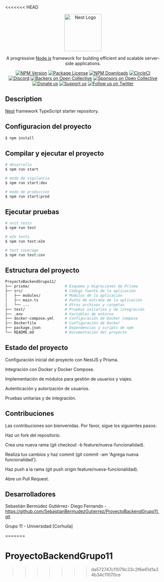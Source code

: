 <<<<<<< HEAD
<p align="center">
  <a href="http://nestjs.com/" target="blank"><img src="https://nestjs.com/img/logo-small.svg" width="120" alt="Nest Logo" /></a>
</p>

[circleci-image]: https://img.shields.io/circleci/build/github/nestjs/nest/master?token=abc123def456
[circleci-url]: https://circleci.com/gh/nestjs/nest

  <p align="center">A progressive <a href="http://nodejs.org" target="_blank">Node.js</a> framework for building efficient and scalable server-side applications.</p>
    <p align="center">
<a href="https://www.npmjs.com/~nestjscore" target="_blank"><img src="https://img.shields.io/npm/v/@nestjs/core.svg" alt="NPM Version" /></a>
<a href="https://www.npmjs.com/~nestjscore" target="_blank"><img src="https://img.shields.io/npm/l/@nestjs/core.svg" alt="Package License" /></a>
<a href="https://www.npmjs.com/~nestjscore" target="_blank"><img src="https://img.shields.io/npm/dm/@nestjs/common.svg" alt="NPM Downloads" /></a>
<a href="https://circleci.com/gh/nestjs/nest" target="_blank"><img src="https://img.shields.io/circleci/build/github/nestjs/nest/master" alt="CircleCI" /></a>
<a href="https://discord.gg/G7Qnnhy" target="_blank"><img src="https://img.shields.io/badge/discord-online-brightgreen.svg" alt="Discord"/></a>
<a href="https://opencollective.com/nest#backer" target="_blank"><img src="https://opencollective.com/nest/backers/badge.svg" alt="Backers on Open Collective" /></a>
<a href="https://opencollective.com/nest#sponsor" target="_blank"><img src="https://opencollective.com/nest/sponsors/badge.svg" alt="Sponsors on Open Collective" /></a>
  <a href="https://paypal.me/kamilmysliwiec" target="_blank"><img src="https://img.shields.io/badge/Donate-PayPal-ff3f59.svg" alt="Donate us"/></a>
    <a href="https://opencollective.com/nest#sponsor"  target="_blank"><img src="https://img.shields.io/badge/Support%20us-Open%20Collective-41B883.svg" alt="Support us"></a>
  <a href="https://twitter.com/nestframework" target="_blank"><img src="https://img.shields.io/twitter/follow/nestframework.svg?style=social&label=Follow" alt="Follow us on Twitter"></a>
</p>
  <!--[![Backers on Open Collective](https://opencollective.com/nest/backers/badge.svg)](https://opencollective.com/nest#backer)
  [![Sponsors on Open Collective](https://opencollective.com/nest/sponsors/badge.svg)](https://opencollective.com/nest#sponsor)-->

## Description

[Nest](https://github.com/nestjs/nest) framework TypeScript starter repository.

## Configuracion del proyecto

```bash
$ npm install
```

## Compilar y ejecutar el proyecto

```bash
# desarrollo
$ npm run start

# modo de vigilancia
$ npm run start:dev

# modo de produccion
$ npm run start:prod
```

## Ejecutar pruebas

```bash
# unit tests
$ npm run test

# e2e tests
$ npm run test:e2e

# test coverage
$ npm run test:cov
```

##  Estructura del proyecto

```bash
ProyectoBackendGrupo11/
├── prisma/                # Esquema y migraciones de Prisma
├── src/                   # Código fuente de la aplicación
│   ├── modules/           # Módulos de la aplicación
│   ├── main.ts            # Punto de entrada de la aplicación
│   └── ...                # Otros archivos y carpetas
├── test/                  # Pruebas unitarias y de integración
├── .env                   # Variables de entorno
├── docker-compose.yml     # Configuración de Docker Compose
├── Dockerfile             # Configuración de Docker
├── package.json           # Dependencias y scripts de npm
└── README.md              # Documentación del proyecto

```

## Estado del proyecto
 Configuración inicial del proyecto con NestJS y Prisma.

 Integración con Docker y Docker Compose.

 Implementación de módulos para gestión de usuarios y viajes.

 Autenticación y autorización de usuarios.

 Pruebas unitarias y de integración.

## Contribuciones

Las contribuciones son bienvenidas. Por favor, sigue los siguientes pasos:

Haz un fork del repositorio.

Crea una nueva rama (git checkout -b feature/nueva-funcionalidad).

Realiza tus cambios y haz commit (git commit -am 'Agrega nueva funcionalidad').

Haz push a la rama (git push origin feature/nueva-funcionalidad).

Abre un Pull Request.

## Desarrolladores
Sebastián Bermúdez Gutiérrez- Diego Fernando - https://github.com/SebastianBermudezGutierrez/ProyectoBackendGrupo11.git

Grupo 11 - Universidad [Corhuila]

=======
# ProyectoBackendGrupo11
>>>>>>> da572747c11079c33c2f6e61d1a34b34c11070ce
